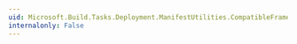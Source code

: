 ```yaml
---
uid: Microsoft.Build.Tasks.Deployment.ManifestUtilities.CompatibleFrameworkCollection.Count
internalonly: False
---
```

